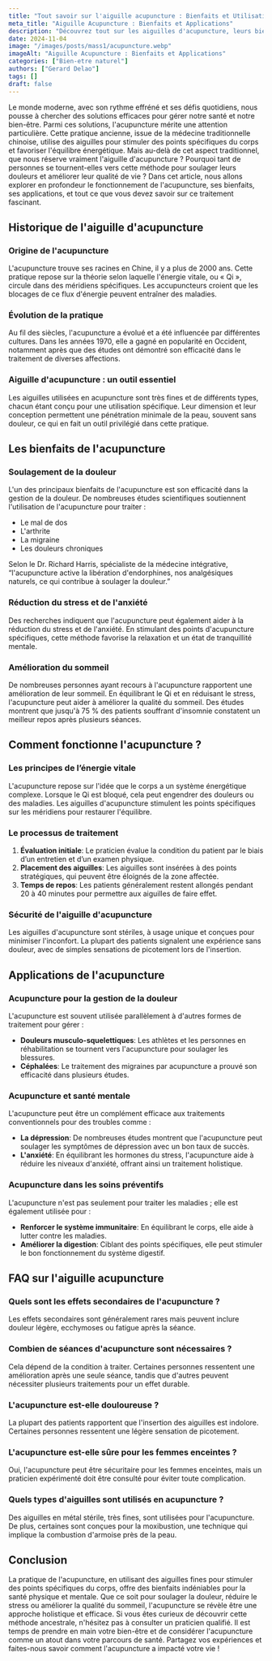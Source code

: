 ```yaml
---
title: "Tout savoir sur l'aiguille acupuncture : Bienfaits et Utilisations"
meta_title: "Aiguille Acupuncture : Bienfaits et Applications"
description: "Découvrez tout sur les aiguilles d'acupuncture, leurs bienfaits sur la santé, leur utilisation et les techniques associées."
date: 2024-11-04
image: "/images/posts/mass1/acupuncture.webp"
imageAlt: "Aiguille Acupuncture : Bienfaits et Applications"
categories: ["Bien-etre naturel"]
authors: ["Gerard Delao"]
tags: []
draft: false
---
```


Le monde moderne, avec son rythme effréné et ses défis quotidiens, nous pousse à chercher des solutions efficaces pour gérer notre santé et notre bien-être. Parmi ces solutions, l'acupuncture mérite une attention particulière. Cette pratique ancienne, issue de la médecine traditionnelle chinoise, utilise des aiguilles pour stimuler des points spécifiques du corps et favoriser l'équilibre énergétique. Mais au-delà de cet aspect traditionnel, que nous réserve vraiment l'aiguille d'acupuncture ? Pourquoi tant de personnes se tournent-elles vers cette méthode pour soulager leurs douleurs et améliorer leur qualité de vie ? Dans cet article, nous allons explorer en profondeur le fonctionnement de l'acupuncture, ses bienfaits, ses applications, et tout ce que vous devez savoir sur ce traitement fascinant.

## Historique de l'aiguille d'acupuncture

### Origine de l'acupuncture

L'acupuncture trouve ses racines en Chine, il y a plus de 2000 ans. Cette pratique repose sur la théorie selon laquelle l'énergie vitale, ou « Qi », circule dans des méridiens spécifiques. Les accupuncteurs croient que les blocages de ce flux d'énergie peuvent entraîner des maladies.

### Évolution de la pratique

Au fil des siècles, l'acupuncture a évolué et a été influencée par différentes cultures. Dans les années 1970, elle a gagné en popularité en Occident, notamment après que des études ont démontré son efficacité dans le traitement de diverses affections.

### Aiguille d'acupuncture : un outil essentiel

Les aiguilles utilisées en acupuncture sont très fines et de différents types, chacun étant conçu pour une utilisation spécifique. Leur dimension et leur conception permettent une pénétration minimale de la peau, souvent sans douleur, ce qui en fait un outil privilégié dans cette pratique.

## Les bienfaits de l'acupuncture

### Soulagement de la douleur

L'un des principaux bienfaits de l'acupuncture est son efficacité dans la gestion de la douleur. De nombreuses études scientifiques soutiennent l'utilisation de l'acupuncture pour traiter :

- Le mal de dos
- L'arthrite
- La migraine
- Les douleurs chroniques

Selon le Dr. Richard Harris, spécialiste de la médecine intégrative, “l'acupuncture active la libération d'endorphines, nos analgésiques naturels, ce qui contribue à soulager la douleur.”

### Réduction du stress et de l'anxiété

Des recherches indiquent que l'acupuncture peut également aider à la réduction du stress et de l'anxiété. En stimulant des points d'acupuncture spécifiques, cette méthode favorise la relaxation et un état de tranquillité mentale.

### Amélioration du sommeil

De nombreuses personnes ayant recours à l'acupuncture rapportent une amélioration de leur sommeil. En équilibrant le Qi et en réduisant le stress, l'acupuncture peut aider à améliorer la qualité du sommeil. Des études montrent que jusqu'à 75 % des patients souffrant d'insomnie constatent un meilleur repos après plusieurs séances.

## Comment fonctionne l'acupuncture ?

### Les principes de l’énergie vitale

L'acupuncture repose sur l'idée que le corps a un système énergétique complexe. Lorsque le Qi est bloqué, cela peut engendrer des douleurs ou des maladies. Les aiguilles d'acupuncture stimulent les points spécifiques sur les méridiens pour restaurer l'équilibre.

### Le processus de traitement

1. **Évaluation initiale**: Le praticien évalue la condition du patient par le biais d’un entretien et d’un examen physique.
2. **Placement des aiguilles**: Les aiguilles sont insérées à des points stratégiques, qui peuvent être éloignés de la zone affectée.
3. **Temps de repos**: Les patients généralement restent allongés pendant 20 à 40 minutes pour permettre aux aiguilles de faire effet.

### Sécurité de l'aiguille d'acupuncture

Les aiguilles d'acupuncture sont stériles, à usage unique et conçues pour minimiser l'inconfort. La plupart des patients signalent une expérience sans douleur, avec de simples sensations de picotement lors de l'insertion.

## Applications de l'acupuncture

### Acupuncture pour la gestion de la douleur

L'acupuncture est souvent utilisée parallèlement à d'autres formes de traitement pour gérer :

- **Douleurs musculo-squelettiques**: Les athlètes et les personnes en réhabilitation se tournent vers l'acupuncture pour soulager les blessures.
- **Céphalées**: Le traitement des migraines par acupuncture a prouvé son efficacité dans plusieurs études.

### Acupuncture et santé mentale

L'acupuncture peut être un complément efficace aux traitements conventionnels pour des troubles comme :

- **La dépression**: De nombreuses études montrent que l'acupuncture peut soulager les symptômes de dépression avec un bon taux de succès.
- **L'anxiété**: En équilibrant les hormones du stress, l'acupuncture aide à réduire les niveaux d'anxiété, offrant ainsi un traitement holistique.

### Acupuncture dans les soins préventifs

L'acupuncture n'est pas seulement pour traiter les maladies ; elle est également utilisée pour :

- **Renforcer le système immunitaire**: En équilibrant le corps, elle aide à lutter contre les maladies.
- **Améliorer la digestion**: Ciblant des points spécifiques, elle peut stimuler le bon fonctionnement du système digestif.

## FAQ sur l'aiguille acupuncture

### Quels sont les effets secondaires de l'acupuncture ?

Les effets secondaires sont généralement rares mais peuvent inclure douleur légère, ecchymoses ou fatigue après la séance.

### Combien de séances d'acupuncture sont nécessaires ?

Cela dépend de la condition à traiter. Certaines personnes ressentent une amélioration après une seule séance, tandis que d'autres peuvent nécessiter plusieurs traitements pour un effet durable.

### L'acupuncture est-elle douloureuse ?

La plupart des patients rapportent que l'insertion des aiguilles est indolore. Certaines personnes ressentent une légère sensation de picotement.

### L'acupuncture est-elle sûre pour les femmes enceintes ?

Oui, l'acupuncture peut être sécuritaire pour les femmes enceintes, mais un praticien expérimenté doit être consulté pour éviter toute complication.

### Quels types d'aiguilles sont utilisés en acupuncture ?

Des aiguilles en métal stérile, très fines, sont utilisées pour l'acupuncture. De plus, certaines sont conçues pour la moxibustion, une technique qui implique la combustion d'armoise près de la peau.

## Conclusion

La pratique de l'acupuncture, en utilisant des aiguilles fines pour stimuler des points spécifiques du corps, offre des bienfaits indéniables pour la santé physique et mentale. Que ce soit pour soulager la douleur, réduire le stress ou améliorer la qualité du sommeil, l'acupuncture se révèle être une approche holistique et efficace. Si vous êtes curieux de découvrir cette méthode ancestrale, n'hésitez pas à consulter un praticien qualifié. Il est temps de prendre en main votre bien-être et de considérer l'acupuncture comme un atout dans votre parcours de santé. Partagez vos expériences et faites-nous savoir comment l'acupuncture a impacté votre vie !

